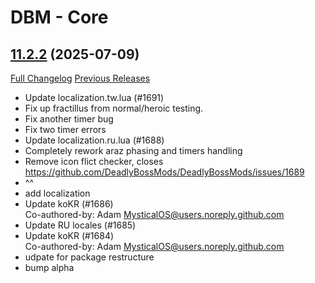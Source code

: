 # DBM - Core

## [11.2.2](https://github.com/DeadlyBossMods/DeadlyBossMods/tree/11.2.2) (2025-07-09)
[Full Changelog](https://github.com/DeadlyBossMods/DeadlyBossMods/compare/11.2.1...11.2.2) [Previous Releases](https://github.com/DeadlyBossMods/DeadlyBossMods/releases)

- Update localization.tw.lua (#1691)  
- Fix up fractillus from normal/heroic testing.  
- Fix another timer bug  
- Fix two timer errors  
- Update localization.ru.lua (#1688)  
- Completely rework araz phasing and timers handling  
- Remove icon flict checker, closes https://github.com/DeadlyBossMods/DeadlyBossMods/issues/1689  
- ^^  
- add localization  
- Update koKR (#1686)  
    Co-authored-by: Adam <MysticalOS@users.noreply.github.com>  
- Update RU locales (#1685)  
- Update koKR (#1684)  
    Co-authored-by: Adam <MysticalOS@users.noreply.github.com>  
- udpate for package restructure  
- bump alpha  
